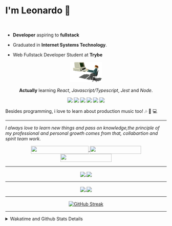# I'm Leonardo 🌈
<p align="center">
<img src="https://upload.wikimedia.org/wikipedia/en/thumb/0/05/Flag_of_Brazil.svg/1200px-Flag_of_Brazil.svg.png" width=20 height=15 / >
<img src="https://upload.wikimedia.org/wikipedia/commons/2/2b/Bandeira_do_estado_de_S%C3%A3o_Paulo.svg" width=20 height=15 / >
</p>

- <b>Developer</b> aspiring to <b>fullstack</b>

- Graduated in <b>Internet Systems Technology</b>.

- Web Fullstack Developer Student at <b>Trybe</b>

<div align="center">

<img src="./img/computer.gif" width="100px">

**Actually** learning _React_, _Javascript/Typescript_, _Jest_ and  _Node_. 

</div>
       
<p align="center">
<img src="https://badges.aleen42.com/src/react.svg">
<img src="https://badges.aleen42.com/src/redux.svg"> 
<img src="https://badges.aleen42.com/src/javascript.svg">
<img src="https://badges.aleen42.com/src/typescript.svg">
<img src="https://badges.aleen42.com/src/jest_1.svg">
<img src="https://badges.aleen42.com/src/node.svg">
<br>
</p>

Besides programming, i love to learn about production music too! :notes: :musical_keyboard: :computer:

* * *

<i>I always love to learn new things and pass on knowledge,the principle of my professional and personal growth comes from that, collabartion and spirit team work.</i><br>

<div align="center">
       
<a href="https://www.linkedin.com/in/lcds90/">
  <img align="center" src="https://img.shields.io/static/v1?logo=linkedin&label=linkedin&message=lcds90&color=blue&style=for-the-badge" height=25 width=180/>
</a>
<a href="http://lcds.me">
  <img align="center" src="https://img.shields.io/static/v1?&label=Portflio&message=site&color=green&style=for-the-badge" height=25 width=160/>
</a>
<a href="mailto:lcds90@gmail.com">
  <img align="center" src="https://img.shields.io/static/v1?&logo=gmail&label=Send&message=Email&color=red&style=for-the-badge" height=25 width=160/>
</a>
       
</div>

* * *

<div align="center">
<a href="https://wakatime.com/@lcds90">
  <img align="center" src="https://github-readme-stats.vercel.app/api/top-langs/?username=lcds90&langs_count=10&theme=gruvbox&layout=compact&include_all_commits=true" width="400px"/>
</a>
<a href="https://wakatime.com/@lcds90">
  <img align="center" width="400px" src="https://github-readme-stats.vercel.app/api?username=lcds90&count_private=true&theme=gruvbox"/>
</a>
</div>

* * *

<div align="center">
 <a href="https://wakatime.com/@lcds90">
  <img align="center" width="400px" src="https://github-readme-stats.vercel.app/api/wakatime?username=lcds90&theme=gruvbox&layout=compact"/>
</a>
  <img align="center" width="400px" src="https://github-profile-trophy.vercel.app/?username=lcds90&row=2&column=3&theme=gruvbox"/>

* * *

[![GitHub Streak](https://github-readme-streak-stats.herokuapp.com/?user=lcds90&theme=dark)](https://git.io/streak-stats)

</div>


* * *
       
<details>
       <summary>Wakatime and Github Stats Details</summary>
       <div align="justify">
              
<!--START_SECTION:waka-->
![Code Time](http://img.shields.io/badge/Code%20Time-961%20hrs%2025%20mins-blue)

![Profile Views](http://img.shields.io/badge/Profile%20Views-4-blue)

![Lines of code](https://img.shields.io/badge/From%20Hello%20World%20I%27ve%20Written-2%20Million%20lines%20of%20code-blue)

**🐱 My GitHub Data** 

> 🏆 13 Contributions in the Year 2022
 > 
> 📦 557.9 kB Used in GitHub's Storage 
 > 
> 🚫 Not Opted to Hire
 > 
> 📜 67 Public Repositories 
 > 
> 🔑 40 Private Repositories  
 > 
**I'm a Night 🦉** 

```text
🌞 Morning    101 commits    ████░░░░░░░░░░░░░░░░░░░░░   17.81% 
🌆 Daytime    170 commits    ███████░░░░░░░░░░░░░░░░░░   29.98% 
🌃 Evening    182 commits    ████████░░░░░░░░░░░░░░░░░   32.1% 
🌙 Night      114 commits    █████░░░░░░░░░░░░░░░░░░░░   20.11%

```
📅 **I'm Most Productive on Tuesday** 

```text
Monday       100 commits    ████░░░░░░░░░░░░░░░░░░░░░   17.64% 
Tuesday      105 commits    ████░░░░░░░░░░░░░░░░░░░░░   18.52% 
Wednesday    60 commits     ██░░░░░░░░░░░░░░░░░░░░░░░   10.58% 
Thursday     45 commits     ██░░░░░░░░░░░░░░░░░░░░░░░   7.94% 
Friday       95 commits     ████░░░░░░░░░░░░░░░░░░░░░   16.75% 
Saturday     79 commits     ███░░░░░░░░░░░░░░░░░░░░░░   13.93% 
Sunday       83 commits     ███░░░░░░░░░░░░░░░░░░░░░░   14.64%

```


📊 **This Week I Spent My Time On** 

```text
⌚︎ Time Zone: America/Sao_Paulo

💬 Programming Languages: 
Vue.js                   7 hrs 7 mins        ███████░░░░░░░░░░░░░░░░░░   30.85% 
SQL                      6 hrs 52 mins       ███████░░░░░░░░░░░░░░░░░░   29.8% 
JavaScript               3 hrs 13 mins       ███░░░░░░░░░░░░░░░░░░░░░░   14.0% 
TypeScript               2 hrs 28 mins       ██░░░░░░░░░░░░░░░░░░░░░░░   10.75% 
JSON                     2 hrs 27 mins       ██░░░░░░░░░░░░░░░░░░░░░░░   10.63%

🔥 Editors: 
VS Code                  23 hrs 5 mins       █████████████████████████   100.0%

💻 Operating System: 
Linux                    23 hrs 5 mins       █████████████████████████   100.0%

```

**I Mostly Code in JavaScript** 

```text
JavaScript               40 repos            ███████████░░░░░░░░░░░░░░   44.44% 
TypeScript               14 repos            ████░░░░░░░░░░░░░░░░░░░░░   15.56% 
HTML                     13 repos            ███░░░░░░░░░░░░░░░░░░░░░░   14.44% 
CSS                      6 repos             █░░░░░░░░░░░░░░░░░░░░░░░░   6.67% 
PHP                      4 repos             █░░░░░░░░░░░░░░░░░░░░░░░░   4.44%

```


**Timeline**

![Chart not found](https://raw.githubusercontent.com/lcds90/lcds90/main/charts/bar_graph.png) 


 Last Updated on 13/01/2022
<!--END_SECTION:waka-->
              
              
   </div>
</details>
       
       
</div>
